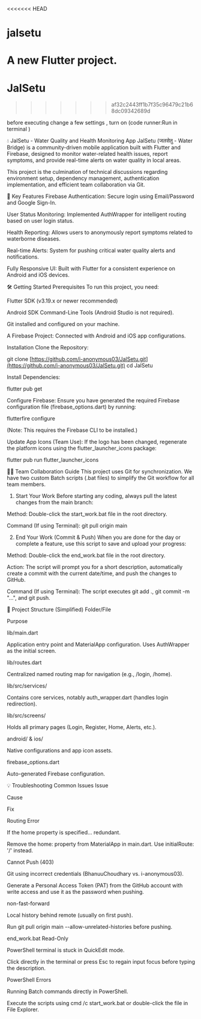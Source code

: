 <<<<<<< HEAD
# jalsetu

A new Flutter project.
=======
# JalSetu
>>>>>>> af32c2443ff1b7f35c96479c21b68dc09342689d

before executing change a few settings ,
turn on (code runner:Run in terminal )


💧 JalSetu - Water Quality and Health Monitoring App
JalSetu (जलसेतु - Water Bridge) is a community-driven mobile application built with Flutter and Firebase, designed to monitor water-related health issues, report symptoms, and provide real-time alerts on water quality in local areas.

This project is the culmination of technical discussions regarding environment setup, dependency management, authentication implementation, and efficient team collaboration via Git.

🚀 Key Features
Firebase Authentication: Secure login using Email/Password and Google Sign-In.

User Status Monitoring: Implemented AuthWrapper for intelligent routing based on user login status.

Health Reporting: Allows users to anonymously report symptoms related to waterborne diseases.

Real-time Alerts: System for pushing critical water quality alerts and notifications.

Fully Responsive UI: Built with Flutter for a consistent experience on Android and iOS devices.

🛠️ Getting Started
Prerequisites
To run this project, you need:

Flutter SDK (v3.19.x or newer recommended)

Android SDK Command-Line Tools (Android Studio is not required).

Git installed and configured on your machine.

A Firebase Project: Connected with Android and iOS app configurations.

Installation
Clone the Repository:

git clone [https://github.com/i-anonymous03/JalSetu.git](https://github.com/i-anonymous03/JalSetu.git)
cd JalSetu

Install Dependencies:

flutter pub get

Configure Firebase:
Ensure you have generated the required Firebase configuration file (firebase_options.dart) by running:

flutterfire configure

(Note: This requires the Firebase CLI to be installed.)

Update App Icons (Team Use):
If the logo has been changed, regenerate the platform icons using the flutter_launcher_icons package:

flutter pub run flutter_launcher_icons

👨‍💻 Team Collaboration Guide
This project uses Git for synchronization. We have two custom Batch scripts (.bat files) to simplify the Git workflow for all team members.

1. Start Your Work
Before starting any coding, always pull the latest changes from the main branch:

Method: Double-click the start_work.bat file in the root directory.

Command (If using Terminal): git pull origin main

2. End Your Work (Commit & Push)
When you are done for the day or complete a feature, use this script to save and upload your progress:

Method: Double-click the end_work.bat file in the root directory.

Action: The script will prompt you for a short description, automatically create a commit with the current date/time, and push the changes to GitHub.

Command (If using Terminal): The script executes git add ., git commit -m "...", and git push.

📂 Project Structure (Simplified)
Folder/File

Purpose

lib/main.dart

Application entry point and MaterialApp configuration. Uses AuthWrapper as the initial screen.

lib/routes.dart

Centralized named routing map for navigation (e.g., /login, /home).

lib/src/services/

Contains core services, notably auth_wrapper.dart (handles login redirection).

lib/src/screens/

Holds all primary pages (Login, Register, Home, Alerts, etc.).

android/ & ios/

Native configurations and app icon assets.

firebase_options.dart

Auto-generated Firebase configuration.

💡 Troubleshooting Common Issues
Issue

Cause

Fix

Routing Error

If the home property is specified... redundant.

Remove the home: property from MaterialApp in main.dart. Use initialRoute: '/' instead.

Cannot Push (403)

Git using incorrect credentials (BhanuuChoudhary vs. i-anonymous03).

Generate a Personal Access Token (PAT) from the GitHub account with write access and use it as the password when pushing.

non-fast-forward

Local history behind remote (usually on first push).

Run git pull origin main --allow-unrelated-histories before pushing.

end_work.bat Read-Only

PowerShell terminal is stuck in QuickEdit mode.

Click directly in the terminal or press Esc to regain input focus before typing the description.

PowerShell Errors

Running Batch commands directly in PowerShell.

Execute the scripts using cmd /c start_work.bat or double-click the file in File Explorer.

